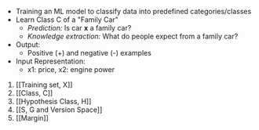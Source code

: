 

- Training an ML model to classify data into predefined categories/classes
- Learn Class C of a "Family Car"
	- *Prediction:* Is car **x** a family car?
	- *Knowledge extraction:* What do people expect from a family car?
- Output: 
	- Positive (+) and negative (-) examples 
- Input Representation:
	- x1: price, x2: engine power
1. [[Training set, X]]
2. [[Class, C]]
3. [[Hypothesis Class, H]]
4. [[S, G and Version Space]]
5. [[Margin]]
